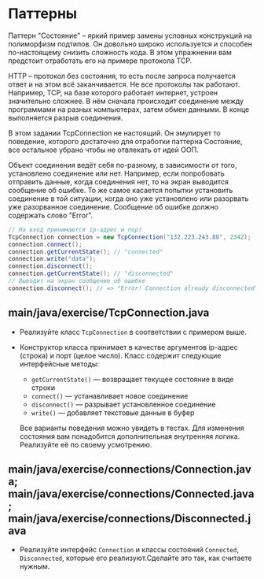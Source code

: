 # Паттерны

Паттерн "Состояние" – яркий пример замены условных конструкций на полиморфизм подтипов.
Он довольно широко используется и способен по-настоящему снизить сложность кода. 
В этом упражнении вам предстоит отработать его на примере протокола TCP.

HTTP – протокол без состояния, то есть после запроса получается ответ и на этом всё заканчивается. 
Не все протоколы так работают. Например, TCP, на базе которого работает интернет, устроен значительно сложнее. 
В нём сначала происходит соединение между программами на разных компьютерах, затем обмен данными. В конце выполняется разрыв соединения.

В этом задании TcpConnection не настоящий. Он эмулирует то поведение, которого достаточно для отработки паттерна Состояние, 
все остальное убрано чтобы не отвлекать от идей ООП.

Объект соединения ведёт себя по-разному, в зависимости от того, установлено соединение или нет. 
Например, если попробовать отправить данные, когда соединения нет, то на экран выводится сообщение об ошибке. 
То же самое касается попытки установить соединение в той ситуации, когда оно уже установлено или разорвать уже разорванное соединение. 
Сообщение об ошибке должно содержать слово "Error".

```java
// На вход принимаются ip-адрес и порт
TcpConnection connection = new TcpConnection("132.223.243.88", 2342);
connection.connect();
connection.getCurrentState(); // "connected"
connection.write("data");
connection.disconnect();
connection.getCurrentState(); // "disconnected"
// Выводит на экран сообщение об ошибке
connection.disconnect(); // => "Error! Connection already disconnected"
```

## main/java/exercise/TcpConnection.java

* Реализуйте класс `TcpConnection` в соответствии с примером выше.  
* Конструктор класса принимает в качестве аргументов ip-адрес (строка) и порт (целое число). Класс содержит следующие интерфейсные методы:

  * `getCurrentState()` — возвращает текущее состояние в виде строки
  * `connect()` — устанавливает новое соединение
  * `disconnect()` — разрывает установленное соединение
  * `write()` — добавляет текстовые данные в буфер

  Все варианты поведения можно увидеть в тестах. Для изменения состояния вам понадобится дополнительная внутренняя логика. Реализуйте её по своему усмотрению.

## main/java/exercise/connections/Connection.java; main/java/exercise/connections/Connected.java; main/java/exercise/connections/Disconnected.java

* Реализуйте интерфейс `Connection` и классы состояний `Connected`, `Disconnected`, которые его реализуют.Сделайте это так, как считаете нужным.
